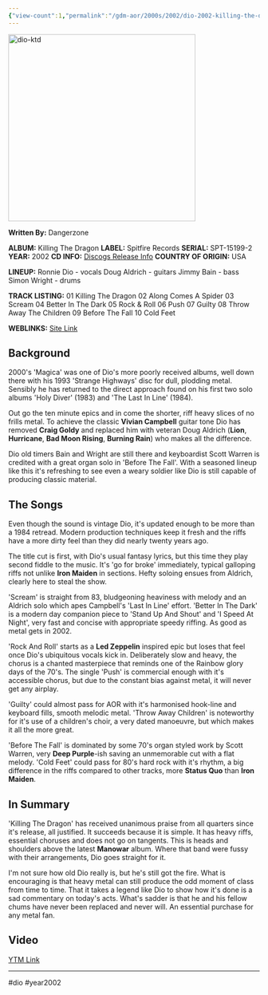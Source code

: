 ```yaml
---
{"view-count":1,"permalink":"/gdm-aor/2000s/2002/dio-2002-killing-the-dragon/","dg-publish":true,"dgPassFrontmatter":true,"noteIcon":"","created":"2025-07-17T12:44:24.316+12:00","updated":"2025-07-16T13:37:10.663+12:00"}
---
```



<img src="https://i.ibb.co/wF6gsZnR/dio-ktd.jpg" alt="dio-ktd" border="0" height="375" width="375">

**Written By:** Dangerzone

**ALBUM:** Killing The Dragon
**LABEL:** Spitfire Records
**SERIAL:** SPT-15199-2
**YEAR:** 2002
**CD INFO:** [Discogs Release Info](https://www.discogs.com/master/29141-Dio-Killing-The-Dragon)
**COUNTRY OF ORIGIN:** USA

**LINEUP:**
Ronnie Dio - vocals
Doug Aldrich - guitars
Jimmy Bain - bass
Simon Wright - drums

**TRACK LISTING:**
01 Killing The Dragon
02 Along Comes A Spider
03 Scream
04 Better In The Dark
05 Rock & Roll
06 Push
07 Guilty
08 Throw Away The Children
09 Before The Fall
10 Cold Feet

**WEBLINKS:**
[Site Link](https://www.ronniejamesdio.com/)

## Background
2000's 'Magica' was one of Dio's more poorly received albums, well down there with his 1993 'Strange Highways' disc for dull, plodding metal. Sensibly he has returned to the direct approach found on his first two solo albums 'Holy Diver' (1983) and 'The Last In Line' (1984).

Out go the ten minute epics and in come the shorter, riff heavy slices of no frills metal. To achieve the classic **Vivian Campbell** guitar tone Dio has removed **Craig Goldy** and replaced him with veteran Doug Aldrich (**Lion**, **Hurricane**, **Bad Moon Rising**, **Burning Rain**) who makes all the difference.

Dio old timers Bain and Wright are still there and keyboardist Scott Warren is credited with a great organ solo in 'Before The Fall'. With a seasoned lineup like this it's refreshing to see even a weary soldier like Dio is still capable of producing classic material.

## The Songs
Even though the sound is vintage Dio, it's updated enough to be more than a 1984 retread. Modern production techniques keep it fresh and the riffs have a more dirty feel than they did nearly twenty years ago.

The title cut is first, with Dio's usual fantasy lyrics, but this time they play second fiddle to the music. It's 'go for broke' immediately, typical galloping riffs not unlike **Iron Maiden** in sections. Hefty soloing ensues from Aldrich, clearly here to steal the show.

'Scream' is straight from 83, bludgeoning heaviness with melody and an Aldrich solo which apes Campbell's 'Last In Line' effort. 'Better In The Dark' is a modern day companion piece to 'Stand Up And Shout' and 'I Speed At Night', very fast and concise with appropriate speedy riffing. As good as metal gets in 2002.

'Rock And Roll' starts as a **Led Zeppelin** inspired epic but loses that feel once Dio's ubiquitous vocals kick in. Deliberately slow and heavy, the chorus is a chanted masterpiece that reminds one of the Rainbow glory days of the 70's. The single 'Push' is commercial enough with it's accessible chorus, but due to the constant bias against metal, it will never get any airplay.

'Guilty' could almost pass for AOR with it's harmonised hook-line and keyboard fills, smooth melodic metal. 'Throw Away Children' is noteworthy for it's use of a children's choir, a very dated manoeuvre, but which makes it all the more great.

'Before The Fall' is dominated by some 70's organ styled work by Scott Warren, very **Deep Purple**-ish saving an unmemorable cut with a flat melody. 'Cold Feet' could pass for 80's hard rock with it's rhythm, a big difference in the riffs compared to other tracks, more **Status Quo** than **Iron Maiden**.

## In Summary
'Killing The Dragon' has received unanimous praise from all quarters since it's release, all justified. It succeeds because it is simple. It has heavy riffs, essential choruses and does not go on tangents. This is heads and shoulders above the latest **Manowar** album. Where that band were fussy with their arrangements, Dio goes straight for it.

I'm not sure how old Dio really is, but he's still got the fire. What is encouraging is that heavy metal can still produce the odd moment of class from time to time. That it takes a legend like Dio to show how it's done is a sad commentary on today's acts. What's sadder is that he and his fellow chums have never been replaced and never will. An essential purchase for any metal fan.

## Video
[YTM Link](https://music.youtube.com/playlist?list=OLAK5uy_mN3lp_VGGIa1viGfoB7MLVtPQNXpMslBE&si=Ql2jhsanAHmuXKgE)

---

#dio #year2002